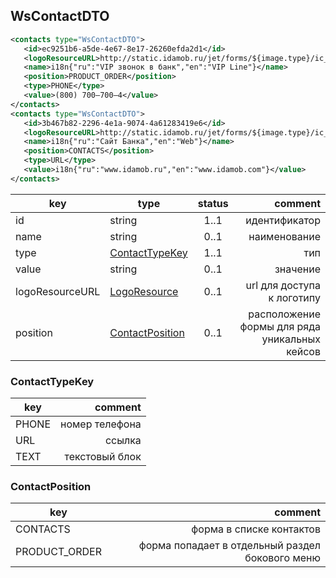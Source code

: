 ## WsContactDTO

```xml
<contacts type="WsContactDTO">
   <id>ec9251b6-a5de-4e67-8e17-26260efda2d1</id>
   <logoResourceURL>http://static.idamob.ru/jet/forms/${image.type}/ic_call_24.png</logoResourceURL>
   <name>i18n{"ru":"VIP звонок в банк","en":"VIP Line"}</name>
   <position>PRODUCT_ORDER</position>
   <type>PHONE</type>
   <value>(800) 700–700–4</value>
</contacts>
<contacts type="WsContactDTO">
   <id>3b467b82-2296-4e1a-9074-4a61283419e6</id>
   <logoResourceURL>http://static.idamob.ru/jet/forms/${image.type}/ic_www.png</logoResourceURL>
   <name>i18n{"ru":"Сайт Банка","en":"Web"}</name>
   <position>CONTACTS</position>
   <type>URL</type>
   <value>i18n{"ru":"www.idamob.ru","en":"www.idamob.com"}</value>
</contacts>
```

key | type | status | comment
--- | ---- | :----: | ---:
id | string | 1..1 | идентификатор
name | string | 0..1 | наименование
type | [ContactTypeKey](#contacttypekey) | 1..1 | тип
value | string | 0..1 | значение
logoResourceURL | [LogoResource](https://doc.idamob.ru/pro#logoresource) | 0..1 | url для доступа к логотипу
position | [ContactPosition](#contactposition) | 0..1 | расположение формы для ряда уникальных кейсов

### ContactTypeKey
key | comment
--- | ---:
PHONE | номер телефона
URL | ссылка
TEXT | текстовый блок

### ContactPosition
key | comment
--- | ---:
CONTACTS | форма в списке контактов
PRODUCT_ORDER | форма попадает в отдельный раздел бокового меню
